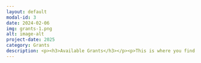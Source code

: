```yaml
---
layout: default
modal-id: 3
date: 2024-02-06
img: grants-1.png
alt: image-alt
project-date: 2025
category: Grants
description: <p><h3>Available Grants</h3></p><p>This is where you find our available grants and instructions on how to apply.</p><p>1) <a href="https://256foundation.org/grants/256-Project-Ember-One.pdf" target="_blank" rel="noopener noreferrer"><font color="orange">Ember One Grant Proposal</font></a></p> <p>2) <a href="https://256foundation.org/grants/256-Project-Mujina-Firmware.pdf" target="_blank" rel="noopener noreferrer"><font color="orange">Mujina Firmware Grant Proposal</font></a></p> <p>3) <a href="https://256foundation.org/grants/256-Project-Libre-Board.pdf" target="_blank" rel="noopener noreferrer"><font color="orange">Libre Board Grant Proposal</font></a></p> <p>4) <a href="https://256foundation.org/grants/256-Project-Hydra-Pool.pdf" target="_blank" rel="noopener noreferrer"><font color="orange">Hydra Pool Grant Proposal</font></a></p> <p>5) <a href="https://256foundation.org/grants/256-Project-Block-Watcher.pdf" target="_blank" rel="noopener noreferrer"><font color="orange">Block Watcher Grant Proposal</font></a></p><p>See a grant you're interested in or want to tell us about an idea you have? Apply <a href="https://s9lnsrovpxb.typeform.com/to/M7j8L2SE" target="_blank" rel="noopener noreferrer"><font color="orange">here</font></a>!</p>
---
```

